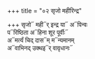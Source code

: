 +++
title = "०२ सृजो महीरिन्द्र"

+++
सृजो᳓ मही᳓र् इन्द्र या᳓ अ᳓पिन्वः  
प᳓रिष्ठिता अ᳓हिना शूर पूर्वीः᳓  
अ᳓मर्त्यं चिद् दास᳓म् म᳓न्यमानम्  
अ᳓वाभिनद् उक्थइ᳓र् वावृधानः᳓